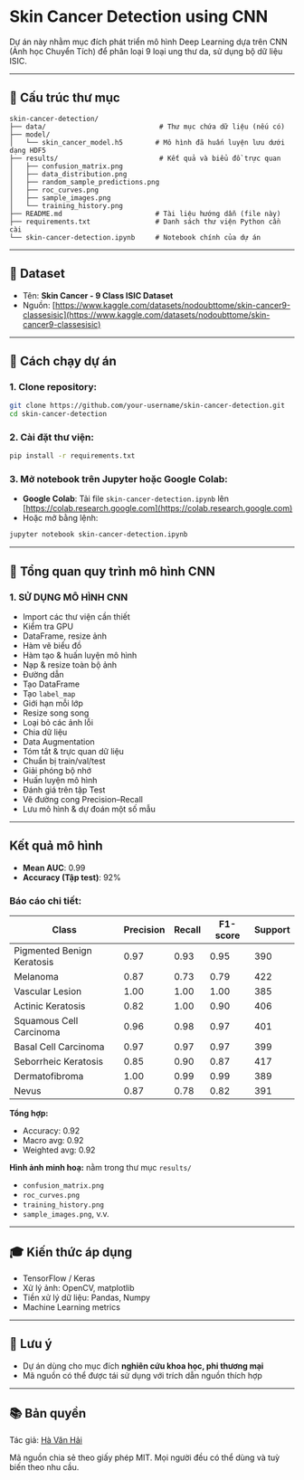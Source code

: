# Skin Cancer Detection using CNN

Dự án này nhằm mục đích phát triển mô hình Deep Learning dựa trên CNN (Ảnh học Chuyển Tích) để phân loại 9 loại ung thư da, sử dụng bộ dữ liệu ISIC.

---

## 📁 Cấu trúc thư mục

```
skin-cancer-detection/
├── data/                            # Thư mục chứa dữ liệu (nếu có)
├── model/
│   └── skin_cancer_model.h5        # Mô hình đã huấn luyện lưu dưới dạng HDF5
├── results/                         # Kết quả và biểu đồ trực quan
│   ├── confusion_matrix.png
│   ├── data_distribution.png
│   ├── random_sample_predictions.png
│   ├── roc_curves.png
│   ├── sample_images.png
│   └── training_history.png
├── README.md                       # Tài liệu hướng dẫn (file này)
├── requirements.txt                # Danh sách thư viện Python cần cài
└── skin-cancer-detection.ipynb     # Notebook chính của dự án
```

---

## 📁 Dataset

* Tên: **Skin Cancer - 9 Class ISIC Dataset**
* Nguồn: [https://www.kaggle.com/datasets/nodoubttome/skin-cancer9-classesisic](https://www.kaggle.com/datasets/nodoubttome/skin-cancer9-classesisic)

---

## 🚀 Cách chạy dự án

### 1. Clone repository:

```bash
git clone https://github.com/your-username/skin-cancer-detection.git
cd skin-cancer-detection
```

### 2. Cài đặt thư viện:

```bash
pip install -r requirements.txt
```

### 3. Mở notebook trên Jupyter hoặc Google Colab:

* **Google Colab**: Tải file `skin-cancer-detection.ipynb` lên [https://colab.research.google.com](https://colab.research.google.com)
* Hoặc mở bằng lệnh:

```bash
jupyter notebook skin-cancer-detection.ipynb
```

---

## 🔎 Tổng quan quy trình mô hình CNN

### 1. SỬ DỤNG MÔ HÌNH CNN

* Import các thư viện cần thiết
* Kiểm tra GPU
* DataFrame, resize ảnh
* Hàm vẽ biểu đồ
* Hàm tạo & huấn luyện mô hình
* Nạp & resize toàn bộ ảnh
* Đường dẫn
* Tạo DataFrame
* Tạo `label_map`
* Giới hạn mỗi lớp
* Resize song song
* Loại bỏ các ảnh lỗi
* Chia dữ liệu
* Data Augmentation
* Tóm tắt & trực quan dữ liệu
* Chuẩn bị train/val/test
* Giải phóng bộ nhớ
* Huấn luyện mô hình
* Đánh giá trên tập Test
* Vẽ đường cong Precision–Recall
* Lưu mô hình & dự đoán một số mẫu

---

## Kết quả mô hình

* **Mean AUC**: 0.99
* **Accuracy (Tập test)**: 92%

### Báo cáo chi tiết:

| Class                      | Precision | Recall | F1-score | Support |
| -------------------------- | --------- | ------ | -------- | ------- |
| Pigmented Benign Keratosis | 0.97      | 0.93   | 0.95     | 390     |
| Melanoma                   | 0.87      | 0.73   | 0.79     | 422     |
| Vascular Lesion            | 1.00      | 1.00   | 1.00     | 385     |
| Actinic Keratosis          | 0.82      | 1.00   | 0.90     | 406     |
| Squamous Cell Carcinoma    | 0.96      | 0.98   | 0.97     | 401     |
| Basal Cell Carcinoma       | 0.97      | 0.97   | 0.97     | 399     |
| Seborrheic Keratosis       | 0.85      | 0.90   | 0.87     | 417     |
| Dermatofibroma             | 1.00      | 0.99   | 0.99     | 389     |
| Nevus                      | 0.87      | 0.78   | 0.82     | 391     |

**Tổng hợp:**

* Accuracy: 0.92
* Macro avg: 0.92
* Weighted avg: 0.92

**Hình ảnh minh hoạ:** nằm trong thư mục `results/`

* `confusion_matrix.png`
* `roc_curves.png`
* `training_history.png`
* `sample_images.png`, v.v.

---

## 🎓 Kiến thức áp dụng

* TensorFlow / Keras
* Xử lý ảnh: OpenCV, matplotlib
* Tiền xử lý dữ liệu: Pandas, Numpy
* Machine Learning metrics

---

## 🚨 Lưu ý

* Dự án dùng cho mục đích **nghiên cứu khoa học, phi thương mại**
* Mã nguồn có thể được tái sử dụng với trích dẫn nguồn thích hợp

---

## 📚 Bản quyền

Tác giả: [Hà Văn Hải](https://www.kaggle.com/haivan11)

Mã nguồn chia sẻ theo giấy phép MIT. Mọi người đều có thể dùng và tuỳ biến theo nhu cầu.
